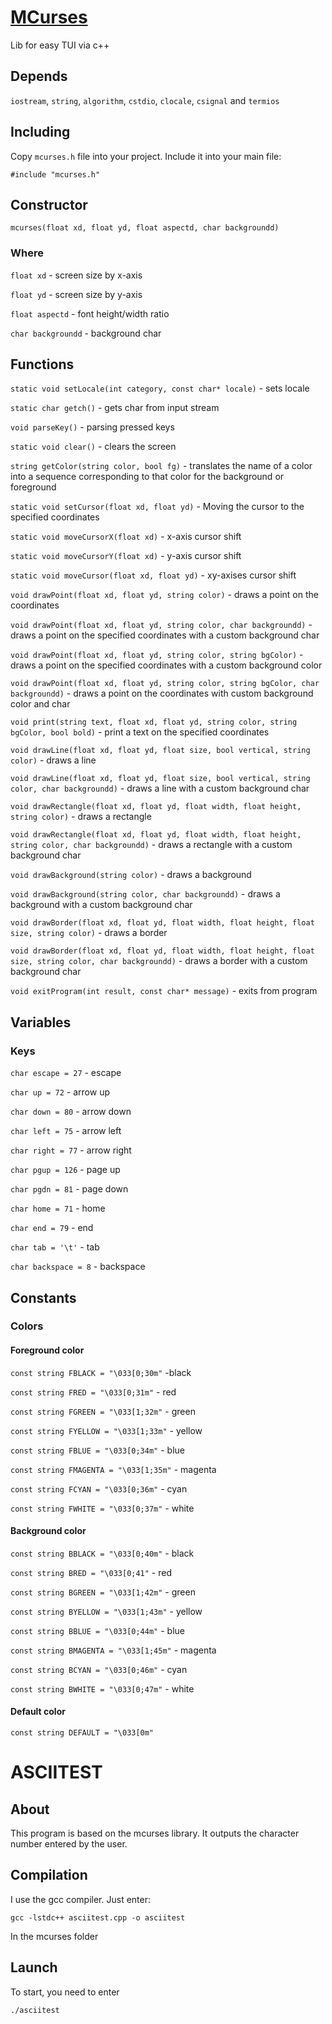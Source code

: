 # [MCurses](https://github.com/mrybs/mcurses)
Lib for easy TUI via c++

## Depends

`iostream`, `string`, `algorithm`, `cstdio`, `clocale`, `csignal` and `termios`

## Including
Copy `mcurses.h` file into your project. Include it into your main file:

`#include "mcurses.h"`

## Constructor

`mcurses(float xd, float yd, float aspectd, char backgroundd)` 

### Where 

`float xd` - screen size by x-axis

`float yd` - screen size by y-axis

`float aspectd` - font height/width ratio

`char backgroundd` - background char


## Functions
`static void setLocale(int category, const char* locale)` - sets locale

`static char getch()` - gets char from input stream

`void parseKey()` - parsing pressed keys

`static void clear()` - clears the screen

`string getColor(string color, bool fg)` - translates the name of a color into a sequence corresponding to that color for the background or foreground

`static void setCursor(float xd, float yd)` - Moving the cursor to the specified coordinates

`static void moveCursorX(float xd)` - x-axis cursor shift

`static void moveCursorY(float xd)` - y-axis cursor shift

`static void moveCursor(float xd, float yd)` - xy-axises cursor shift

`void drawPoint(float xd, float yd, string color)` - draws a point on the coordinates

`void drawPoint(float xd, float yd, string color, char backgroundd)` - draws a point on the specified coordinates with a custom background char

`void drawPoint(float xd, float yd, string color, string bgColor)` - draws a point on the specified coordinates with a custom background color

`void drawPoint(float xd, float yd, string color, string bgColor, char backgroundd)` - draws a point on the coordinates with custom background color and char

`void print(string text, float xd, float yd, string color, string bgColor, bool bold)` - print a text on the specified coordinates

`void drawLine(float xd, float yd, float size, bool vertical, string color)` - draws a line

`void drawLine(float xd, float yd, float size, bool vertical, string color, char backgroundd)` - draws a line with a custom background char

`void drawRectangle(float xd, float yd, float width, float height, string color)` - draws a rectangle

`void drawRectangle(float xd, float yd, float width, float height, string color, char backgroundd)` - draws a rectangle with a custom background char

`void drawBackground(string color)` - draws a background

`void drawBackground(string color, char backgroundd)` - draws a background with a custom background char

`void drawBorder(float xd, float yd, float width, float height, float size, string color)` - draws a border

`void drawBorder(float xd, float yd, float width, float height, float size, string color, char backgroundd)` - draws a border with a custom background char

`void exitProgram(int result, const char* message)` - exits from program

## Variables
### Keys
`char escape = 27` - escape

`char up = 72` - arrow up

`char down = 80` - arrow down

`char left = 75` - arrow left

`char right = 77` - arrow right

`char pgup = 126` - page up

`char pgdn = 81` - page down

`char home = 71` - home

`char end = 79` - end

`char tab = '\t'` - tab

`char backspace = 8` - backspace

## Constants
### Colors
#### Foreground color
`const string FBLACK = "\033[0;30m"` -black

`const string FRED = "\033[0;31m"` - red

`const string FGREEN = "\033[1;32m"` - green

`const string FYELLOW = "\033[1;33m"` - yellow

`const string FBLUE = "\033[0;34m"` - blue

`const string FMAGENTA = "\033[1;35m"` - magenta

`const string FCYAN = "\033[0;36m"` - cyan

`const string FWHITE = "\033[0;37m"` - white

#### Background color 
`const string BBLACK = "\033[0;40m"` - black

`const string BRED = "\033[0;41"` - red

`const string BGREEN = "\033[1;42m"` - green

`const string BYELLOW = "\033[1;43m"` - yellow

`const string BBLUE = "\033[0;44m"` - blue

`const string BMAGENTA = "\033[1;45m"` - magenta

`const string BCYAN = "\033[0;46m"` - cyan

`const string BWHITE = "\033[0;47m"` - white

#### Default color
`const string DEFAULT = "\033[0m"`

# ASCIITEST

## About
This program is based on the mcurses library. It outputs the character number entered by the user.

## Compilation
I use the gcc compiler. Just enter:

`gcc -lstdc++ asciitest.cpp -o asciitest`

In the mcurses folder

## Launch
To start, you need to enter

`./asciitest`
